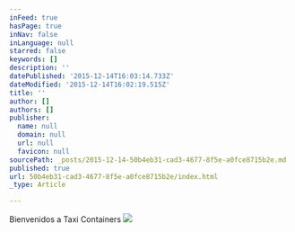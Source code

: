 ```yaml
---
inFeed: true
hasPage: true
inNav: false
inLanguage: null
starred: false
keywords: []
description: ''
datePublished: '2015-12-14T16:03:14.733Z'
dateModified: '2015-12-14T16:02:19.515Z'
title: ''
author: []
authors: []
publisher:
  name: null
  domain: null
  url: null
  favicon: null
sourcePath: _posts/2015-12-14-50b4eb31-cad3-4677-8f5e-a0fce8715b2e.md
published: true
url: 50b4eb31-cad3-4677-8f5e-a0fce8715b2e/index.html
_type: Article

---
```

Bienvenidos a Taxi Containers
![](https://the-grid-user-content.s3-us-west-2.amazonaws.com/fa1c9653-4da9-40c0-be5f-5325a649d32c.png)